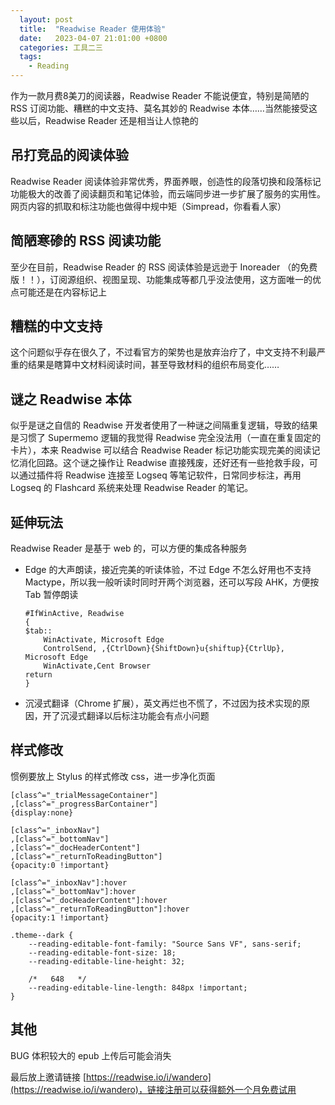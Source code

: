 ```yaml
---
  layout: post
  title:  "Readwise Reader 使用体验"
  date:   2023-04-07 21:01:00 +0800
  categories: 工具二三
  tags:
    - Reading
---
```


作为一款月费8美刀的阅读器，Readwise Reader 不能说便宜，特别是简陋的 RSS 订阅功能、糟糕的中文支持、莫名其妙的 Readwise 本体……当然能接受这些以后，Readwise Reader 还是相当让人惊艳的

<!-- more -->

## 吊打竞品的阅读体验

Readwise Reader 阅读体验非常优秀，界面养眼，创造性的段落切换和段落标记功能极大的改善了阅读翻页和笔记体验，而云端同步进一步扩展了服务的实用性。网页内容的抓取和标注功能也做得中规中矩（Simpread，你看看人家）

## 简陋寒碜的 RSS 阅读功能

至少在目前，Readwise Reader 的 RSS 阅读体验是远逊于 Inoreader （的免费版！！），订阅源组织、视图呈现、功能集成等都几乎没法使用，这方面唯一的优点可能还是在内容标记上

## 糟糕的中文支持

这个问题似乎存在很久了，不过看官方的架势也是放弃治疗了，中文支持不利最严重的结果是瞎算中文材料阅读时间，甚至导致材料的组织布局变化……

## 谜之 Readwise 本体

似乎是谜之自信的 Readwise 开发者使用了一种谜之间隔重复逻辑，导致的结果是习惯了 Supermemo 逻辑的我觉得 Readwise 完全没法用（一直在重复固定的卡片），本来 Readwise 可以结合 Readwise Reader 标记功能实现完美的阅读记忆消化回路。这个谜之操作让 Readwise 直接残废，还好还有一些抢救手段，可以通过插件将 Readwise 连接至 Logseq 等笔记软件，日常同步标注，再用 Logseq 的 Flashcard 系统来处理 Readwise Reader 的笔记。

## 延伸玩法

Readwise Reader 是基于 web 的，可以方便的集成各种服务

- Edge 的大声朗读，接近完美的听读体验，不过 Edge 不怎么好用也不支持 Mactype，所以我一般听读时同时开两个浏览器，还可以写段 AHK，方便按 Tab 暂停朗读

  ```
  #IfWinActive, Readwise
  {
  $tab::
      WinActivate, Microsoft​ Edge
      ControlSend, ,{CtrlDown}{ShiftDown}u{shiftup}{CtrlUp}, Microsoft​ Edge
      WinActivate,Cent Browser
  return
  }
  ```

- 沉浸式翻译（Chrome 扩展），英文再烂也不慌了，不过因为技术实现的原因，开了沉浸式翻译以后标注功能会有点小问题

## 样式修改

惯例要放上 Stylus 的样式修改 css，进一步净化页面

```
[class^="_trialMessageContainer"]
,[class^="_progressBarContainer"]
{display:none}

[class^="_inboxNav"]
,[class^="_bottomNav"]
,[class^="_docHeaderContent"]
,[class^="_returnToReadingButton"]
{opacity:0 !important}

[class^="_inboxNav"]:hover
,[class^="_bottomNav"]:hover
,[class^="_docHeaderContent"]:hover
,[class^="_returnToReadingButton"]:hover
{opacity:1 !important}

.theme--dark {
    --reading-editable-font-family: "Source Sans VF", sans-serif;
    --reading-editable-font-size: 18;
    --reading-editable-line-height: 32;

    /*   648   */   
    --reading-editable-line-length: 848px !important;
}
```

## 其他

BUG 体积较大的 epub 上传后可能会消失

最后放上邀请链接 [https://readwise.io/i/wandero](https://readwise.io/i/wandero)，链接注册可以获得额外一个月免费试用

